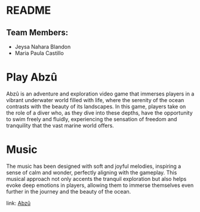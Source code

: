 # README

## Team Members:
- Jeysa Nahara Blandon
- Maria Paula Castillo

# Play Abzû

Abzû is an adventure and exploration video game that immerses players in a vibrant underwater world filled with life, where the serenity of the ocean contrasts with the beauty of its landscapes. In this game, players take on the role of a diver who, as they dive into these depths, have the opportunity to swim freely and fluidly, experiencing the sensation of freedom and tranquility that the vast marine world offers.

# Music

The music has been designed with soft and joyful melodies, inspiring a sense of calm and wonder, perfectly aligning with the gameplay. This musical approach not only accents the tranquil exploration but also helps evoke deep emotions in players, allowing them to immerse themselves even further in the journey and the beauty of the ocean.

link: [Abzû](https://youtu.be/z3ERl3EfQ_s)
